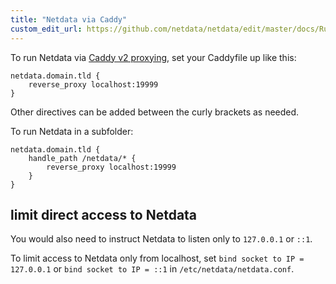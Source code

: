 ```yaml
---
title: "Netdata via Caddy"
custom_edit_url: https://github.com/netdata/netdata/edit/master/docs/Running-behind-caddy.md
---
```




To run Netdata via [Caddy v2 proxying,](https://caddyserver.com/docs/caddyfile/directives/reverse_proxy) set your Caddyfile up like this:

```caddyfile
netdata.domain.tld {
    reverse_proxy localhost:19999
}
```

Other directives can be added between the curly brackets as needed.

To run Netdata in a subfolder:

```caddyfile
netdata.domain.tld {
    handle_path /netdata/* {
        reverse_proxy localhost:19999
    }
}
```

## limit direct access to Netdata

You would also need to instruct Netdata to listen only to `127.0.0.1` or `::1`.

To limit access to Netdata only from localhost, set `bind socket to IP = 127.0.0.1` or `bind socket to IP = ::1` in `/etc/netdata/netdata.conf`.


